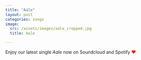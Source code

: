 ```yaml
---
title: "Aale"
layout: post
categories: songs
image:
  src: /assets/images/aale_cropped.jpg
  title: Aale

---
```

Enjoy our latest single *Aale* now on Soundcloud and Spotify <span style="color: red">❤️</span>
